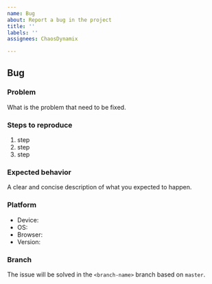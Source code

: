 ```yaml
---
name: Bug
about: Report a bug in the project
title: ''
labels: ''
assignees: ChaosDynamix

---
```


## Bug

### Problem
What is the problem that need to be fixed.

### Steps to reproduce
1. step
2. step
3. step

### Expected behavior
A clear and concise description of what you expected to happen.

### Platform
 - Device: <device>
 - OS: <os>
 - Browser: <browser>
 - Version: <version>

### Branch
The issue will be solved in the `<branch-name>` branch based on `master`.
